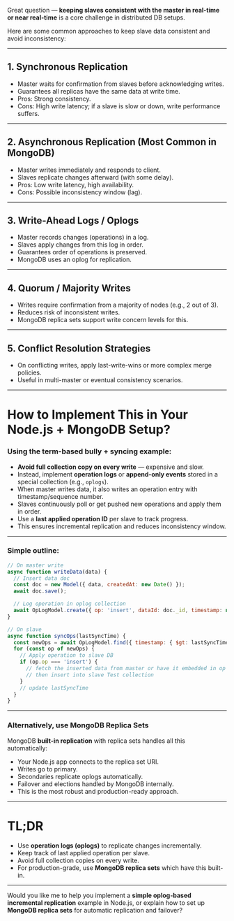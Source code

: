 Great question — **keeping slaves consistent with the master in real-time or near real-time** is a core challenge in distributed DB setups.

Here are some common approaches to keep slave data consistent and avoid inconsistency:

---

## 1. **Synchronous Replication**

* Master waits for confirmation from slaves before acknowledging writes.
* Guarantees all replicas have the same data at write time.
* Pros: Strong consistency.
* Cons: High write latency; if a slave is slow or down, write performance suffers.

---

## 2. **Asynchronous Replication (Most Common in MongoDB)**

* Master writes immediately and responds to client.
* Slaves replicate changes afterward (with some delay).
* Pros: Low write latency, high availability.
* Cons: Possible inconsistency window (lag).

---

## 3. **Write-Ahead Logs / Oplogs**

* Master records changes (operations) in a log.
* Slaves apply changes from this log in order.
* Guarantees order of operations is preserved.
* MongoDB uses an oplog for replication.

---

## 4. **Quorum / Majority Writes**

* Writes require confirmation from a majority of nodes (e.g., 2 out of 3).
* Reduces risk of inconsistent writes.
* MongoDB replica sets support write concern levels for this.

---

## 5. **Conflict Resolution Strategies**

* On conflicting writes, apply last-write-wins or more complex merge policies.
* Useful in multi-master or eventual consistency scenarios.

---

# How to Implement This in Your Node.js + MongoDB Setup?

### Using the term-based bully + syncing example:

* **Avoid full collection copy on every write** — expensive and slow.
* Instead, implement **operation logs** or **append-only events** stored in a special collection (e.g., `oplogs`).
* When master writes data, it also writes an operation entry with timestamp/sequence number.
* Slaves continuously poll or get pushed new operations and apply them in order.
* Use a **last applied operation ID** per slave to track progress.
* This ensures incremental replication and reduces inconsistency window.

---

### Simple outline:

```js
// On master write
async function writeData(data) {
  // Insert data doc
  const doc = new Model({ data, createdAt: new Date() });
  await doc.save();

  // Log operation in oplog collection
  await OpLogModel.create({ op: 'insert', dataId: doc._id, timestamp: new Date() });
}

// On slave
async function syncOps(lastSyncTime) {
  const newOps = await OpLogModel.find({ timestamp: { $gt: lastSyncTime } }).sort('timestamp');
  for (const op of newOps) {
    // Apply operation to slave DB
    if (op.op === 'insert') {
      // fetch the inserted data from master or have it embedded in op log
      // then insert into slave Test collection
    }
    // update lastSyncTime
  }
}
```

---

### Alternatively, use **MongoDB Replica Sets**

MongoDB **built-in replication** with replica sets handles all this automatically:

* Your Node.js app connects to the replica set URI.
* Writes go to primary.
* Secondaries replicate oplogs automatically.
* Failover and elections handled by MongoDB internally.
* This is the most robust and production-ready approach.

---

# TL;DR

* Use **operation logs (oplogs)** to replicate changes incrementally.
* Keep track of last applied operation per slave.
* Avoid full collection copies on every write.
* For production-grade, use **MongoDB replica sets** which have this built-in.

---

Would you like me to help you implement a **simple oplog-based incremental replication** example in Node.js, or explain how to set up **MongoDB replica sets** for automatic replication and failover?
